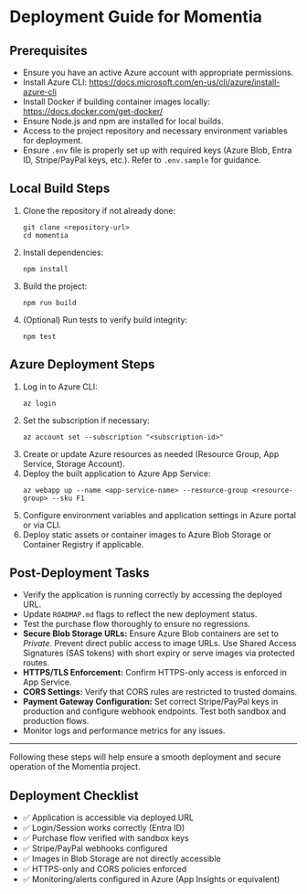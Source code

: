 # Deployment Guide for Momentia

## Prerequisites
- Ensure you have an active Azure account with appropriate permissions.
- Install Azure CLI: https://docs.microsoft.com/en-us/cli/azure/install-azure-cli
- Install Docker if building container images locally: https://docs.docker.com/get-docker/
- Ensure Node.js and npm are installed for local builds.
- Access to the project repository and necessary environment variables for deployment.
- Ensure `.env` file is properly set up with required keys (Azure Blob, Entra ID, Stripe/PayPal keys, etc.). Refer to `.env.sample` for guidance.

## Local Build Steps
1. Clone the repository if not already done:
   ```
   git clone <repository-url>
   cd momentia
   ```
2. Install dependencies:
   ```
   npm install
   ```
3. Build the project:
   ```
   npm run build
   ```
4. (Optional) Run tests to verify build integrity:
   ```
   npm test
   ```

## Azure Deployment Steps
1. Log in to Azure CLI:
   ```
   az login
   ```
2. Set the subscription if necessary:
   ```
   az account set --subscription "<subscription-id>"
   ```
3. Create or update Azure resources as needed (Resource Group, App Service, Storage Account).
4. Deploy the built application to Azure App Service:
   ```
   az webapp up --name <app-service-name> --resource-group <resource-group> --sku F1
   ```
5. Configure environment variables and application settings in Azure portal or via CLI.
6. Deploy static assets or container images to Azure Blob Storage or Container Registry if applicable.

## Post-Deployment Tasks
- Verify the application is running correctly by accessing the deployed URL.
- Update `ROADMAP.md` flags to reflect the new deployment status.
- Test the purchase flow thoroughly to ensure no regressions.
- **Secure Blob Storage URLs:** Ensure Azure Blob containers are set to *Private*. Prevent direct public access to image URLs. Use Shared Access Signatures (SAS tokens) with short expiry or serve images via protected routes.
- **HTTPS/TLS Enforcement:** Confirm HTTPS-only access is enforced in App Service.
- **CORS Settings:** Verify that CORS rules are restricted to trusted domains.
- **Payment Gateway Configuration:** Set correct Stripe/PayPal keys in production and configure webhook endpoints. Test both sandbox and production flows.
- Monitor logs and performance metrics for any issues.

---

Following these steps will help ensure a smooth deployment and secure operation of the Momentia project.

## Deployment Checklist
- ✅ Application is accessible via deployed URL
- ✅ Login/Session works correctly (Entra ID)
- ✅ Purchase flow verified with sandbox keys
- ✅ Stripe/PayPal webhooks configured
- ✅ Images in Blob Storage are not directly accessible
- ✅ HTTPS-only and CORS policies enforced
- ✅ Monitoring/alerts configured in Azure (App Insights or equivalent)
